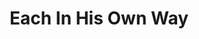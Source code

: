 ---
title: Each In His Own Way
season: In House
period: Autumn
venue: Trent, Great Hall
translator: Harry McWilliam
season_sort: 210
date_start: 1952-02-27
date_end: 1952-02-27

tour: 
  - venue: NUS Arts Festival
    comment: Festival assumed based on source and googling 
    date_start: 1952-04-07
    date_end: 1952-04-07

crew:
  - name: Gamini Salgado
    role: Director 
---